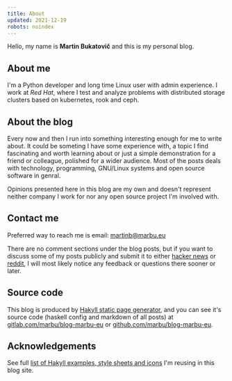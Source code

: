 ```yaml
---
title: About
updated: 2021-12-19
robots: noindex
---
```


Hello, my name is **Martin Bukatovič** and this is my personal blog.

## About me

I'm a Python developer and long time Linux user with admin experience.
I work at *Red Hat*, where I test and analyze problems with distributed
storage clusters based on kubernetes, rook and ceph.

## About the blog

Every now and then I run into something interesting enough for me to write
about. It could be someting I have some experience with, a topic I find
fascinating and worth learning about or just a simple demonstration for a
friend or colleague, polished for a wider audience. Most of the posts deals
with technology, programming, GNU/Linux systems and open source software in
genral.

Opinions presented here in this blog are my own and doesn't represent neither
company I work for nor any open source project I'm involved with.

## Contact me

Preferred way to reach me is email: martinb@marbu.eu

There are no comment sections under the blog posts, but if you want to discuss
some of my posts publicly and submit it to either
[hacker news](https://news.ycombinator.com/from?site=marbu.eu) or
[reddit](https://www.reddit.com/search/?q=site%3A%20marbu.eu), I will most
likely notice any feedback or questions there sooner or later.

## Source code

This blog is produced by [Hakyll static page
generator](https://jaspervdj.be/hakyll/), and you can see it's source code
(haskell config and markdown of all posts) at
[gitlab.com/marbu/blog-marbu-eu](https://gitlab.com/marbu/blog-marbu-eu) or
[github.com/marbu/blog-marbu-eu](https://github.com/marbu/blog-marbu-eu).

## Acknowledgements

See full [list of Hakyll examples, style sheets and
icons](/acknowledgements.html) I'm reusing in this blog site.
